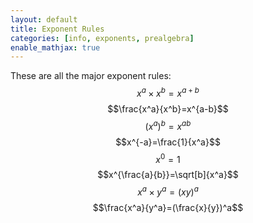 ```yaml
---
layout: default
title: Exponent Rules
categories: [info, exponents, prealgebra]
enable_mathjax: true
---
```

These are all the major exponent rules:
$$x^a\times x^b=x^{a+b}$$
$$\frac{x^a}{x^b}=x^{a-b}$$
$$(x^a)^b=x^{ab}$$
$$x^{-a}=\frac{1}{x^a}$$
$$x^0=1$$
$$x^{\frac{a}{b}}=\sqrt[b]{x^a}$$
$$x^a\times y^a=(xy)^a$$
$$\frac{x^a}{y^a}=(\frac{x}{y})^a$$
